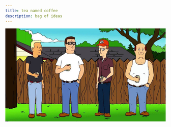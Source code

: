 ```yaml
---
title: tea named coffee
description: bag of ideas
---
```

![king of the hill](content/king_of_the_hill.jpg)
